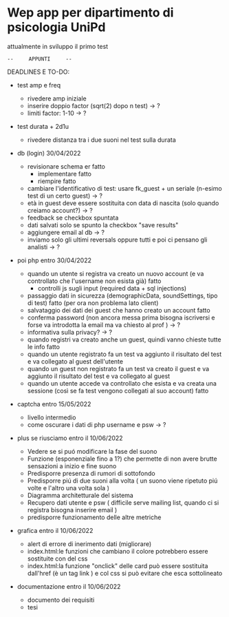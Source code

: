 # Wep app per dipartimento di psicologia UniPd
attualmente in sviluppo il primo test 


	--     APPUNTI     --

DEADLINES E TO-DO:

- test amp e freq
	- rivedere amp iniziale
	- inserire doppio factor (sqrt(2) dopo n test) -> ?
	- limiti factor: 1-10                        -> ?

- test durata + 2d1u
	- rivedere distanza tra i due suoni nel test sulla durata

- db (login) 30/04/2022
 	- revisionare schema er 	fatto
    	- implementare         		fatto
    	- riempire         		fatto
	- cambiare l'identificativo di test: usare fk_guest + un seriale (n-esimo test di un certo guest) -> ?
	- età in guest deve essere sostituita con data di nascita (solo quando creiamo account?)	  -> ? 
	- feedback se checkbox spuntata 
	- dati salvati solo se spunto la checkbox "save results"
	- aggiungere email al db 									  -> ?
	- inviamo solo gli ultimi reversals oppure tutti e poi ci pensano gli analisti 			  -> ?
	
- poi php entro 30/04/2022
	- quando un utente si registra va creato un nuovo account (e va controllato che l'username non esista già)   fatto
		- controlli js sugli input (required data + sql injections)
	- passaggio dati in sicurezza (demographicData, soundSettings, tipo di test)				     fatto (per ora non problema lato client)
	- salvataggio dei dati dei guest che hanno creato un account						     fatto
	- conferma password (non ancora messa prima bisogna iscriversi e forse va introdotta la email ma va chiesto al prof ) -> ?
	- informativa sulla privacy?									  -> ?
	- quando registri va creato anche un guest, quindi vanno chieste tutte le info				     fatto
	- quando un utente registrato fa un test va aggiunto il risultato del test e va collegato al guest dell'utente			
	- quando un guest non registrato fa un test va creato il guest e va aggiunto il risultato del test e va collegato al guest
	- quando un utente accede va controllato che esista e va creata una sessione (così se fa test vengono collegati al suo account) fatto
			
- captcha	entro 15/05/2022
	- livello intermedio
	- come oscurare i dati di php username e psw 							  -> ?

- plus se riusciamo entro il 10/06/2022
	- Vedere se si puó modificare la fase del suono
	- Funzione (esponenziale fino a 1?) che permette di non avere brutte sensazioni a inizio e fine suono 
	- Predisporre presenza di rumori di sottofondo 
	- Predisporre piú di due suoni alla volta ( un suono viene ripetuto piú volte e l'altro una volta sola )
	- Diagramma architetturale del sistema
	- Recupero dati utente e psw ( difficile serve mailing list, quando ci si registra bisogna inserire email )
	- predisporre funzionamento delle altre metriche
	
- grafica entro il 10/06/2022
	- alert di errore di inerimento dati (migliorare)
	- index.html:le funzioni che cambiano il colore potrebbero essere sostituite con del css
	- index.html:la funzione "onclick" delle card può essere sostituita dall'href (è un tag link <a>) e col css si può evitare che esca sottolineato

- documentazione entro il 10/06/2022
	- documento dei requisiti
	- tesi
	
